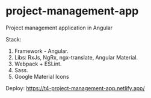 # project-management-app
Project management application in Angular

Stack:

1. Framework - Angular.
2. Libs: RxJs, NgRx, ngx-translate, Angular Material.
3. Webpack + ESLint.
4. Sass.
5. Google Material Icons

Deploy: https://t4-project-management-app.netlify.app/
